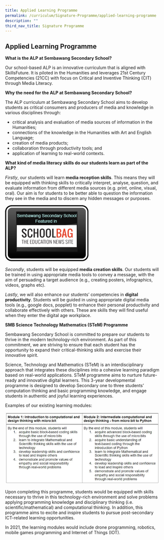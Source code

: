 ```yaml
---
title: Applied Learning Programme
permalink: /curriculum/Signature-Programme/applied-learning-programme
description: ""
third_nav_title: Signature Programme
---
```

## Applied Learning Programme


**What is the ALP at Sembawang Secondary School?**

Our school-based ALP is an innovative curriculum that is aligned with SkillsFuture. It is piloted in the Humanities and leverages 21st Century Competencies (21CC) with focus on Critical and Inventive Thinking (CIT) through Media Literacy.

**Why the need for the ALP at Sembawang Secondary School?**

The ALP curriculum at Sembawang Secondary School aims to develop students as critical consumers and producers of media and knowledge in various disciplines through:

*   critical analysis and evaluation of media sources of information in the Humanities;
*   connections of the knowledge in the Humanities with Art and English Language;
*   creation of media products;
*   collaboration through productivity tools; and
*   application of learning to real-world contexts.

**What kind of media literacy skills do our students learn as part of the ALP?**

_Firstly_, our students will learn **media reception skills**. This means they will be equipped with thinking skills to critically interpret, analyse, question, and evaluate information from different media sources (e.g. print, online, visual, oral). Our aim is for students to be better able to question the information they see in the media and to discern any hidden messages or purposes.

![](/images/schoolbag.jpeg)

_Secondly_, students will be equipped **media creation skills**. Our students will be trained in using appropriate media tools to convey a message, with the aim of persuading a target audience (e.g., creating posters, infographics, videos, graphs etc).

_Lastly_, we will also enhance our students’ competencies in **digital productivity**. Students will be guided in using appropriate digital media tools (e.g., google docs, popplet) to enhance their personal productivity and collaborate effectively with others. These are skills they will find useful when they enter the digital age workplace.

**SMB Science Technology Mathematics (STeM) Programme**


Sembawang Secondary School is committed to prepare our students to thrive in the modern technology-rich environment. As part of this commitment, we are striving to ensure that each student has the opportunity to expand their critical-thinking skills and exercise their innovative spirit.

Science, Technology and Mathematics (STeM) is an interdisciplinary approach that integrates these disciplines into a cohesive learning paradigm based on real-world applications. STeM programme aims to nurture future-ready and innovative digital learners. This 3-year developmental programme is designed to develop Secondary one to three students’ computation thinking and basic programming knowledge, and engage students in authentic and joyful learning experiences.

Examples of our existing learning modules:

![](/images/it5.jpeg)

Upon completing this programme, students would be equipped with skills necessary to thrive in this technology-rich environment and solve problems applying programming knowledge and disciplinary thinking (i.e. scientific/mathematical) and computational thinking. In addition, this programme aims to excite and inspire students to pursue post-secondary ICT-related learning opportunities.

In 2021, the learning modules would include drone programming, robotics, mobile games programming and Internet of Things (IOT).